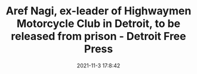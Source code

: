 ---
"title": "Aref Nagi, ex-leader of Highwaymen Motorcycle Club in Detroit, to be released from prison - Detroit Free Press"
"date": "2021-11-3 17:8:42"
"feed_name": "GOOGLENEWSINDUSTRIAL"
"feed_website": "https://news.google.com/search?q=industrial%2Bincident&hl=en-US&gl=US&ceid=US:en"
"feed_rss": "https://news.google.com/rss/search?q=industrial%2Bincident&hl=en-US&gl=US&ceid=US:en"
"link": "https://www.freep.com/story/news/local/michigan/detroit/2021/11/03/aref-nagi-highwaymen-prison-release/6267108001/"
"source": "{'href': 'https://www.freep.com', 'title': 'Detroit Free Press'}"
"file": "_posts/2021-1-1-59f35637e9b214aec48d1d087cfc343e0cbc6a82.md"
"accident": "0"
"drilling": "0"
"dead": "0"
"injured": "0"
"arrested": "0"
"place": "unknown place"
"where": "unknown site"
"causes": "unknown"
"place_uri": "unknown place"
---